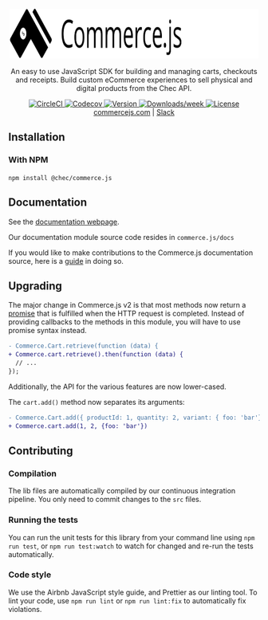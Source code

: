 <p align="center">
  <img src="https://raw.githubusercontent.com/chec/commercejs-examples/master/assets/logo.svg" width="500" height="100" />
</p>
<p align="center">
An easy to use JavaScript SDK for building and managing carts, checkouts and receipts. 
Build custom eCommerce experiences to sell physical and digital products from the Chec API.
</p>

<p align="center">
  <a href="https://circleci.com/gh/chec/commerce.js/tree/master">
    <img src="https://circleci.com/gh/chec/commerce.js/tree/master.svg?style=shield" alt="CircleCI" />
  </a>
  <a href="https://codecov.io/gh/chec/commerce.js">
    <img src="https://codecov.io/gh/chec/commerce.js/branch/master/graph/badge.svg" alt="Codecov" />
  </a>
  <a href="https://npmjs.org/package/@chec/commerce.js">
    <img src="https://img.shields.io/npm/v/@chec/commerce.js.svg" alt="Version" />
  </a>
  <a href="https://npmjs.org/package/@chec/commerce.js">
    <img src="https://img.shields.io/npm/dw/@chec/commerce.js.svg" alt="Downloads/week" />
  </a>
    <a href="https://github.com/chec/commerce.js/blob/master/package.json">
    <img src="https://img.shields.io/npm/l/@chec/commerce.js.svg" alt="License" />
  </a>
  <br>
  <a href="https://commercejs.com">commercejs.com</a> | <a href="http://slack.commercejs.com">Slack</a>
</p>


## Installation

### With NPM

`npm install @chec/commerce.js`

## Documentation

See the [documentation webpage](https://commercejs.com/docs).

Our documentation module source code resides in `commerce.js/docs`

If you would like to make contributions to the Commerce.js documentation source, here is a [guide](https://github.com/chec/commerce.js/blob/master/CONTRIBUTING.md) in doing so.

## Upgrading

The major change in Commerce.js v2 is that most methods now return a
[promise](https://developer.mozilla.org/en-US/docs/Web/JavaScript/Reference/Global_Objects/Promise) that is fulfilled
when the HTTP request is completed. Instead of providing callbacks to the methods in this module, you will have to use
promise syntax instead.

```diff
- Commerce.Cart.retrieve(function (data) {
+ Commerce.cart.retrieve().then(function (data) {
  // ...
});
```

Additionally, the API for the various features are now lower-cased.

The `cart.add()` method now separates its arguments:

```diff
- Commerce.Cart.add({ productId: 1, quantity: 2, variant: { foo: 'bar'} })
+ Commerce.cart.add(1, 2, {foo: 'bar'})
```

## Contributing

### Compilation

The lib files are automatically compiled by our continuous integration pipeline. You only need to commit changes
to the `src` files.

### Running the tests

You can run the unit tests for this library from your command line using `npm run test`, or `npm run test:watch`
to watch for changed and re-run the tests automatically.

### Code style

We use the Airbnb JavaScript style guide, and Prettier as our linting tool. To lint your code, use `npm run lint`
or `npm run lint:fix` to automatically fix violations.

